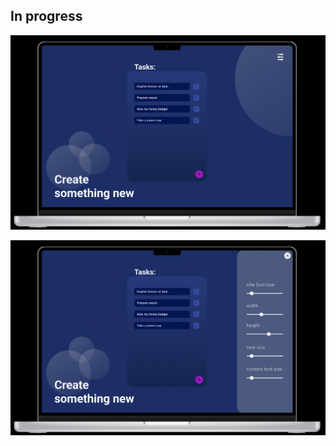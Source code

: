  ## In progress



![view1](https://github.com/MarieeCzy/tasks-list/blob/main/task%20list/Figma%20design/view1.png?raw=true) 



![view2](https://github.com/MarieeCzy/tasks-list/blob/main/task%20list/Figma%20design/view2.png?raw=true)
